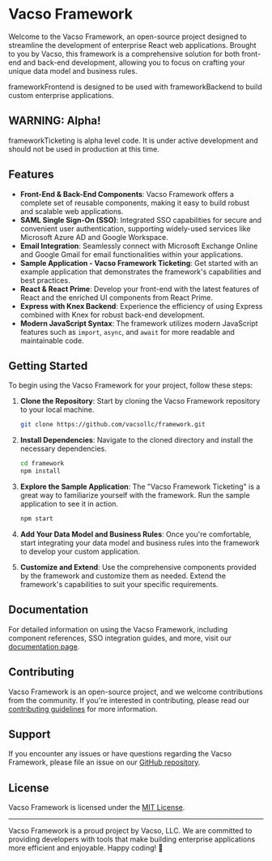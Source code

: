 # Vacso Framework

Welcome to the Vacso Framework, an open-source project designed to streamline the development of enterprise React web applications. Brought to you by Vacso, this framework is a comprehensive solution for both front-end and back-end development, allowing you to focus on crafting your unique data model and business rules.

frameworkFrontend is designed to be used with frameworkBackend to build custom enterprise applications.

## WARNING: Alpha!

frameworkTicketing is alpha level code. It is under active development and should not be used in production at this time.

## Features

- **Front-End & Back-End Components**: Vacso Framework offers a complete set of reusable components, making it easy to build robust and scalable web applications.
- **SAML Single Sign-On (SSO)**: Integrated SSO capabilities for secure and convenient user authentication, supporting widely-used services like Microsoft Azure AD and Google Workspace.
- **Email Integration**: Seamlessly connect with Microsoft Exchange Online and Google Gmail for email functionalities within your applications.
- **Sample Application - Vacso Framework Ticketing**: Get started with an example application that demonstrates the framework's capabilities and best practices.
- **React & React Prime**: Develop your front-end with the latest features of React and the enriched UI components from React Prime.
- **Express with Knex Backend**: Experience the efficiency of using Express combined with Knex for robust back-end development.
- **Modern JavaScript Syntax**: The framework utilizes modern JavaScript features such as `import`, `async`, and `await` for more readable and maintainable code.

## Getting Started

To begin using the Vacso Framework for your project, follow these steps:

1. **Clone the Repository**: Start by cloning the Vacso Framework repository to your local machine.

   ```bash
   git clone https://github.com/vacsollc/framework.git
   ```

2. **Install Dependencies**: Navigate to the cloned directory and install the necessary dependencies.

   ```bash
   cd framework
   npm install
   ```

3. **Explore the Sample Application**: The "Vacso Framework Ticketing" is a great way to familiarize yourself with the framework. Run the sample application to see it in action.

   ```bash
   npm start
   ```

4. **Add Your Data Model and Business Rules**: Once you're comfortable, start integrating your data model and business rules into the framework to develop your custom application.

5. **Customize and Extend**: Use the comprehensive components provided by the framework and customize them as needed. Extend the framework's capabilities to suit your specific requirements.

## Documentation

For detailed information on using the Vacso Framework, including component references, SSO integration guides, and more, visit our [documentation page](#).

## Contributing

Vacso Framework is an open-source project, and we welcome contributions from the community. If you're interested in contributing, please read our [contributing guidelines](#) for more information.

## Support

If you encounter any issues or have questions regarding the Vacso Framework, please file an issue on our [GitHub repository](https://github.com/vacsollc/framework/issues).

## License

Vacso Framework is licensed under the [MIT License](LICENSE).

---

Vacso Framework is a proud project by Vacso, LLC. We are committed to providing developers with tools that make building enterprise applications more efficient and enjoyable. Happy coding! 🚀